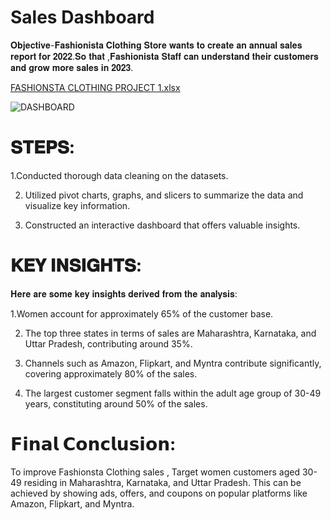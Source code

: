 # Sales Dashboard 


𝐎𝐛𝐣𝐞𝐜𝐭𝐢𝐯𝐞-𝐅𝐚𝐬𝐡𝐢𝐨𝐧𝐢𝐬𝐭𝐚 𝐂𝐥𝐨𝐭𝐡𝐢𝐧𝐠 𝐒𝐭𝐨𝐫𝐞 𝐰𝐚𝐧𝐭𝐬 𝐭𝐨 𝐜𝐫𝐞𝐚𝐭𝐞 𝐚𝐧 𝐚𝐧𝐧𝐮𝐚𝐥 𝐬𝐚𝐥𝐞𝐬 𝐫𝐞𝐩𝐨𝐫𝐭 𝐟𝐨𝐫 𝟐𝟎𝟐𝟐.𝐒𝐨 𝐭𝐡𝐚𝐭 ,𝐅𝐚𝐬𝐡𝐢𝐨𝐧𝐢𝐬𝐭𝐚 𝐒𝐭𝐚𝐟𝐟 𝐜𝐚𝐧 𝐮𝐧𝐝𝐞𝐫𝐬𝐭𝐚𝐧𝐝 𝐭𝐡𝐞𝐢𝐫 𝐜𝐮𝐬𝐭𝐨𝐦𝐞𝐫𝐬 𝐚𝐧𝐝 𝐠𝐫𝐨𝐰 𝐦𝐨𝐫𝐞 𝐬𝐚𝐥𝐞𝐬 𝐢𝐧 𝟐𝟎𝟐𝟑.



[FASHIONSTA CLOTHING PROJECT 1.xlsx](https://github.com/vaidehip30/FASHIONISTA-EXCEL/files/13070954/FASHIONSTA.CLOTHING.PROJECT.1.xlsx)





![DASHBOARD](https://github.com/vaidehip30/FASHIONISTA-EXCEL/assets/134762504/a4ce93b6-1484-40fa-bc08-0592a90f3847)


# 𝐒𝐓𝐄𝐏𝐒:

1.Conducted thorough data cleaning on the datasets. 

2. Utilized pivot charts, graphs, and slicers to summarize the data and visualize key information.
  
3. Constructed an interactive dashboard that offers valuable insights.

# 𝐊𝐄𝐘 𝐈𝐍𝐒𝐈𝐆𝐇𝐓𝐒:

𝐇𝐞𝐫𝐞 𝐚𝐫𝐞 𝐬𝐨𝐦𝐞 𝐤𝐞𝐲 𝐢𝐧𝐬𝐢𝐠𝐡𝐭𝐬 𝐝𝐞𝐫𝐢𝐯𝐞𝐝 𝐟𝐫𝐨𝐦 𝐭𝐡𝐞 𝐚𝐧𝐚𝐥𝐲𝐬𝐢𝐬:

1.Women account for approximately 65% of the customer base. 

2. The top three states in terms of sales are Maharashtra, Karnataka, and Uttar Pradesh, contributing around 35%.
 
3. Channels such as Amazon, Flipkart, and Myntra contribute significantly, covering approximately 80% of the sales.
 
4. The largest customer segment falls within the adult age group of 30-49 years, constituting around 50% of the sales.

# 𝗙𝗶𝗻𝗮𝗹 𝗖𝗼𝗻𝗰𝗹𝘂𝘀𝗶𝗼𝗻:
To improve Fashionsta Clothing sales , Target women customers aged 30-49 residing in Maharashtra, Karnataka, and Uttar Pradesh. This can be achieved by showing ads, offers, and coupons on popular platforms like Amazon, Flipkart, and Myntra.
